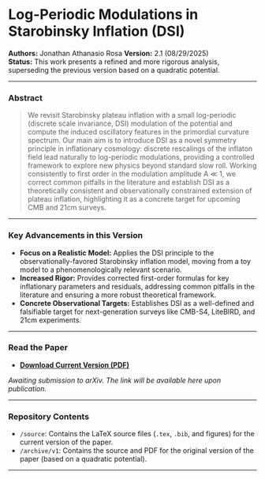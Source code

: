 # Log-Periodic Modulations in Starobinsky Inflation (DSI)

**Authors:** Jonathan Athanasio Rosa
**Version:** 2.1 (08/29/2025)  
**Status:** This work presents a refined and more rigorous analysis, superseding the previous version based on a quadratic potential.

---

### Abstract

> We revisit Starobinsky plateau inflation with a small log-periodic (discrete scale invariance, DSI) modulation of the potential and compute the induced oscillatory features in the primordial curvature spectrum. Our main aim is to introduce DSI as a novel symmetry principle in inflationary cosmology: discrete rescalings of the inflaton field lead naturally to log-periodic modulations, providing a controlled framework to explore new physics beyond standard slow roll. Working consistently to first order in the modulation amplitude A ≪ 1, we correct common pitfalls in the literature and establish DSI as a theoretically consistent and observationally constrained extension of plateau inflation, highlighting it as a concrete target for upcoming CMB and 21cm surveys.

---

### Key Advancements in this Version

*   **Focus on a Realistic Model:** Applies the DSI principle to the observationally-favored Starobinsky inflation model, moving from a toy model to a phenomenologically relevant scenario.
*   **Increased Rigor:** Provides corrected first-order formulas for key inflationary parameters and residuals, addressing common pitfalls in the literature and ensuring a more robust theoretical framework.
*   **Concrete Observational Targets:** Establishes DSI as a well-defined and falsifiable target for next-generation surveys like CMB-S4, LiteBIRD, and 21cm experiments.

---

### Read the Paper

*   **[Download Current Version (PDF)](./DSI_Starobinsky_Rosa.pdf)**

*Awaiting submission to arXiv. The link will be available here upon publication.*

---

### Repository Contents

*   `/source`: Contains the LaTeX source files (`.tex`, `.bib`, and figures) for the current version of the paper.
*   `/archive/v1`: Contains the source and PDF for the original version of the paper (based on a quadratic potential).

---
